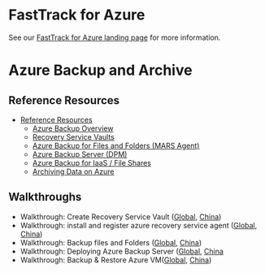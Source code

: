 # FastTrack for Azure

See our [FastTrack for Azure landing page](https://github.com/Azure/FastTrackForAzure) for more information.


# Azure Backup and Archive

## Reference Resources

* [Reference Resources](backup-archive-azurechina-reference-resources.md)
    * [Azure Backup Overview](backup-archive-azurechina-reference-resources.md#azure-backup-overview)
    * [Recovery Service Vaults](backup-archive-azurechina-reference-resources.md#recovery-service-vaults)
    * [Azure Backup for Files and Folders (MARS Agent)](backup-archive-azurechina-reference-resources.md#azure-backup-for-file)
    * [Azure Backup Server (DPM)](backup-archive-azurechina-reference-resources.md#azure-backup-server)
    * [Azure Backup for IaaS / File Shares](backup-archive-azurechina-reference-resources.md#azure-backup-for-iaas)
    * [Archiving Data on Azure](backup-archive-azurechina-reference-resources.md#archive-data)

## Walkthroughs

 * Walkthrough: Create Recovery Service Vault ([Global](https://docs.microsoft.com/en-us/azure/backup/backup-configure-vault#create-a-recovery-services-vault), [China](https://docs.azure.cn/backup/backup-configure-vault#create-a-recovery-services-vault))
 * Walkthrough: install and register azure recovery service agent ([Global](https://docs.microsoft.com/en-us/azure/backup/backup-configure-vault#install-and-register-the-agent), [China](https://docs.azure.cn/backup/backup-configure-vault#install-and-register-the-agent))
 * Walkthrough: Backup files and Folders ([Global](https://docs.microsoft.com/en-us/azure/backup/backup-configure-vault#back-up-your-files-and-folders), [China](https://docs.azure.cn/backup/backup-configure-vault#back-up-your-files-and-folders))
 * Walkthrough: Deploying Azure Backup Server ([Global](https://docs.microsoft.com/en-us/azure/backup/backup-azure-microsoft-azure-backup), [China](https://docs.azure.cn/backup/backup-azure-microsoft-azure-backup)
 * Walkthrough: Backup & Restore Azure VM([Global](https://docs.microsoft.com/en-us/azure/backup/backup-azure-arm-restore-vms), [China](https://docs.azure.cn/azure/backup/backup-azure-arm-restore-vms))

